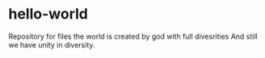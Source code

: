 # hello-world
Repository for files
the world is created by god with full divesrities
And still we have unity in diversity.
